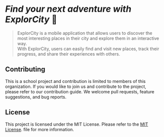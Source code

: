 # *Find your next adventure with ExplorCity* 📍
> ExplorCity is a mobile application that allows users to discover the most interesting places in their city and explore them in an interactive way. <br/>
> With ExplorCity, users can easily find and visit new places, track their progress, and share their experiences with others.
> <br/>

## Contributing
This is a school project and contribution is limited to members of this organization. If you would like to join us and contribute to the project, please refer to our contribution guide. We welcome pull requests, feature suggestions, and bug reports.

## License
This project is licensed under the MIT License. Please refer to the [MIT License](https://github.com/Explor-City/.github/blob/main/LICENSE). file for more information.
